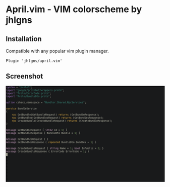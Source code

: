 # April.vim - VIM colorscheme by jhlgns

## Installation
Compatible with any popular vim plugin manager.
```vim
Plugin 'jhlgns/april.vim'
```

## Screenshot
![](./screenshot.png)
